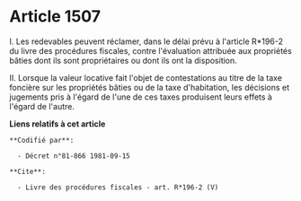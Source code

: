 # Article 1507

I. Les redevables peuvent réclamer, dans le délai prévu à l'article R*196-2 du livre des procédures fiscales, contre
l'évaluation attribuée aux propriétés bâties dont ils sont propriétaires ou dont ils ont la disposition. 

II. Lorsque la valeur locative fait l'objet de contestations au titre de la taxe foncière sur les propriétés bâties ou de la
taxe d'habitation, les décisions et jugements pris à l'égard de l'une de ces taxes produisent leurs effets à l'égard de
l'autre.

**Liens relatifs à cet article**

	**Codifié par**:

	  - Décret n°81-866 1981-09-15

	**Cite**:

	  - Livre des procédures fiscales - art. R*196-2 (V)
